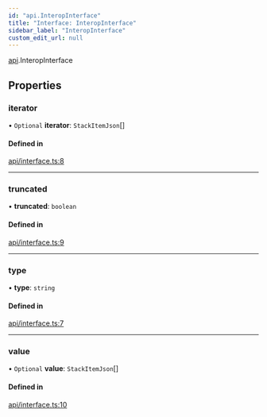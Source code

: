 ```yaml
---
id: "api.InteropInterface"
title: "Interface: InteropInterface"
sidebar_label: "InteropInterface"
custom_edit_url: null
---
```


[api](../namespaces/api.md).InteropInterface

## Properties

### iterator

• `Optional` **iterator**: `StackItemJson`[]

#### Defined in

[api/interface.ts:8](https://github.com/CityOfZion/isengard/blob/4359a42/sdk/src/api/interface.ts#L8)

___

### truncated

• **truncated**: `boolean`

#### Defined in

[api/interface.ts:9](https://github.com/CityOfZion/isengard/blob/4359a42/sdk/src/api/interface.ts#L9)

___

### type

• **type**: `string`

#### Defined in

[api/interface.ts:7](https://github.com/CityOfZion/isengard/blob/4359a42/sdk/src/api/interface.ts#L7)

___

### value

• `Optional` **value**: `StackItemJson`[]

#### Defined in

[api/interface.ts:10](https://github.com/CityOfZion/isengard/blob/4359a42/sdk/src/api/interface.ts#L10)
